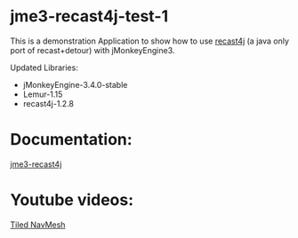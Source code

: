 # jme3-recast4j-test-1
This is a demonstration Application to show how to use [recast4j](https://github.com/ppiastucki/recast4j) (a java only port of recast+detour) with jMonkeyEngine3.

Updated Libraries:

- jMonkeyEngine-3.4.0-stable
- Lemur-1.15
- recast4j-1.2.8

# Documentation:
[jme3-recast4j](https://github.com/MeFisto94/jme3-recast4j-demo/wiki)

# Youtube videos:
[Tiled NavMesh](https://youtu.be/rCZWPvcwktQ)
